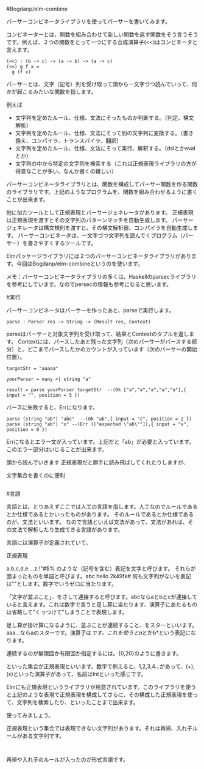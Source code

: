 #Bogdanp/elm-combine

パーサーコンビネータライブラリを使ってパーサーを書いてみます。

コンビネーターとは、関数を組み合わせて新しい関数を返す関数をそう言うそうです。例えば、２つの関数をとって一つにする合成演算子(<<)はコンビネータと言えます。

```
(<<) : (b -> c) -> (a -> b) -> (a -> c)
(<<) g f x =
  g (f x)
```

パーサーとは、文字（記号）列を受け取って頭から一文字づつ読んでいって、何かが起こるみたいな関数を指します。

例えば
* 文字列を定めたルール、仕様、文法にそったものか判断する。（判定、構文解析）
* 文字列を定めたルール、仕様、文法にそって別の文字列に変換する。（書き換え、コンパイラ、トランスパイラ、翻訳）
* 文字列を定めたルール、仕様、文法にそって実行、解釈する。（dslとかevalとか）
* 文字列の中から特定の文字列を検索する（これは正規表現ライブラリの方が得意なことが多い、なんか書くの難しい）

パーサーコンビネータライブラリとは、関数を構成してパーサー関数を作る関数のライブラリです。上記のようなプログラムを、関数を組み合わせるように書くことが出来ます。

他に似たツールとして正規表現とパーサージェネレータがあります。
正規表現は正規表現を渡すとその文字列のパターンマッチを自動生成します。
パーサージェネレータは構文規則を渡すと、その構文解析器、コンパイラを自動生成します。
パーサーコンビネータは、一文字づつ文字列を読んでくプログラム（パーサー）を書きやすくするツールです。


Elmパッケージライブラリには２つのパーサーコンビネータライブラリがあります。今回はBogdanp/elm-combineというのを使います。


メモ：パーサーコンビネータライブラリの多くは、Haskellのparsecライブラリを参考にしています。なのでpersecの情報も参考になると思います。

#実行

パーサーコンビネータはパーサーを作ったあと、parseで実行します。

```
parse : Parser res -> String -> (Result res, Context)

```
parseはパーサーと対象文字列を受け取って、結果とContextのタプルを返します。
Contextには、パースしたあと残った文字列（次のパーサーがパースする部分）と、どこまでパースしたかのカウントが入っています（次のパーサーの開始位置）。


```
targetStr = "aaaaa"

yourParser = many <| string "a"

result = parse yourParser targetStr  --(Ok ["a","a","a","a","a"],{ input = "", position = 5 })
```

パースに失敗すると、Errになります。

```
parse (string "ab") "abc"  --(Ok "ab",{ input = "c", position = 2 })
parse (string "ab") "x" --(Err (["expected \"ab\""]),{ input = "x", position = 0 })
```

Errになるとエラー文が入っています。上記だと「ab」が必要と入っています。このエラー部分はいじることが出来ます。




頭から読んでいきます
正規表現だと勝手に読み飛ばしてくれたりしますが、

文字集合を書くのに便利

```
```



#言語

言語とは、とりあえずここでは人工の言語を指します。人工なのでルールであるとか仕様であるとかいったものがあります。
そのルールであるとか仕様であるのが、文法といいます。
なので言語といえば文法があって、文法があれば、その文法で解析したり生成できる言語があります。

言語には演算子が定義されていて、




正規表現

a,b,c,d,e....z.!"#$% のような（記号を含む）表記を文字と呼びます。
それらが固まったものを単語と呼びます。abc hello 2k49fk#
何も文字列がないを表記は""とします。数字でいうゼロに当たります。

「文字が並ぶこと」、をさして連接すると呼びます。abcならaとbとcが連接していると言えます。これは数字で言うと足し算に当たります、演算子にあたるものは省略して”くっつけて”しまうことで表現します。

足し算が掛け算になるように、並ぶことが連続すること、をスターといいます。aaa...ならaのスターです。演算子は*です。これを使うとa*とかb*という表記になります。

連続するのが無限回か有限回か指定するには。{0,20}のように書きます。

といった集合が正規表現といいます。数字で例えると、1,2,3,4...があって、(+),(x)といった演算子があって、名前はIntといった感じです。

Elmにも正規表現というライブラリが用意されています。このライブラリを使うと上記のような表現で正規表現を構成してさらに、その構成した正規表現を使って、文字列を検索したり、といったことまで出来ます。

使ってみましょう。

正規表現という集合では表現できない文字列があります。それは再帰、入れ子ルールがある文字列です。

```


```


再帰や入れ子のルールが入ったのが形式言語です。
